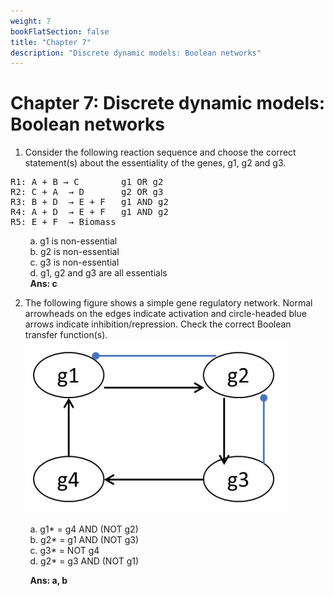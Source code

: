```yaml
---
weight: 7
bookFlatSection: false
title: "Chapter 7"
description: "Discrete dynamic models: Boolean networks"
---
```


# Chapter 7: Discrete dynamic models: Boolean networks

1.  Consider the following reaction sequence and choose the correct statement(s) about the essentiality of the genes, g1, g2 and g3.
<pre>
R1: A + B &rightarrow; C        g1 OR g2
R2: C + A  &rightarrow; D       g2 OR g3
R3: B + D  &rightarrow; E + F   g1 AND g2
R4: A + D  &rightarrow; E + F   g1 AND g2
R5: E + F  &rightarrow; Biomass    
</pre>
&nbsp;&nbsp;&nbsp;&nbsp;&nbsp;&nbsp;&nbsp;&nbsp;a.  g1 is non-essential  
&nbsp;&nbsp;&nbsp;&nbsp;&nbsp;&nbsp;&nbsp;&nbsp;b.  g2 is non-essential  
&nbsp;&nbsp;&nbsp;&nbsp;&nbsp;&nbsp;&nbsp;&nbsp;c.  g3 is non-essential  
&nbsp;&nbsp;&nbsp;&nbsp;&nbsp;&nbsp;&nbsp;&nbsp;d.  g1, g2 and g3 are all essentials  
&nbsp;&nbsp;&nbsp;&nbsp;&nbsp;&nbsp;&nbsp;&nbsp;**Ans: c**

2.  The following figure shows a simple gene regulatory network. Normal arrowheads on the edges indicate activation and circle-headed blue arrows indicate inhibition/repression. Check the correct Boolean transfer function(s).
![Gene](image_boolean.jpg)

&nbsp;&nbsp;&nbsp;&nbsp;&nbsp;&nbsp;&nbsp;&nbsp;a.  g1* = g4 AND (NOT g2)  
&nbsp;&nbsp;&nbsp;&nbsp;&nbsp;&nbsp;&nbsp;&nbsp;b.  g2* = g1 AND (NOT g3)  
&nbsp;&nbsp;&nbsp;&nbsp;&nbsp;&nbsp;&nbsp;&nbsp;c.  g3* = NOT g4  
&nbsp;&nbsp;&nbsp;&nbsp;&nbsp;&nbsp;&nbsp;&nbsp;d.  g2* = g3 AND (NOT g1)  

&nbsp;&nbsp;&nbsp;&nbsp;&nbsp;&nbsp;&nbsp;&nbsp;**Ans: a, b**